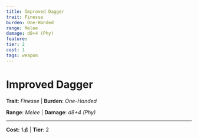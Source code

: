 ```yaml
---
title: Improved Dagger
trait: Finesse
burden: One-Handed
range: Melee
damage: d8+4 (Phy)
feature: 
tier: 2
cost: 1
tags: weapon
---
```

# Improved Dagger

**Trait**: _Finesse_ | **Burden**: _One-Handed_

**Range**: _Melee_ | **Damage**: _d8+4 (Phy)_

___
**Cost:** 1💰 | **Tier**: 2
